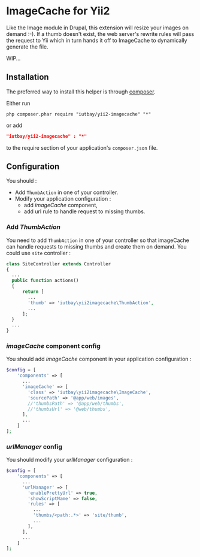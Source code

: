 ImageCache for Yii2
===================

Like the Image module in Drupal, this extension will resize your images on demand :-).
If a thumb doesn't exist, the web server's rewrite rules will pass the request to Yii which in turn hands it off to ImageCache to dynamically generate the file.

WIP...

Installation
------------
The preferred way to install this helper is through [composer](http://getcomposer.org/download/).

Either run

```
php composer.phar require "iutbay/yii2-imagecache" "*"
```

or add

```json
"iutbay/yii2-imagecache" : "*"
```

to the require section of your application's `composer.json` file.

Configuration
-------------
You should :
* Add `ThumbAction` in one of your controller.
* Modify your application configuration :
  * add _imageCache_ component,
  * add url rule to handle request to missing thumbs.

### Add _ThumbAction_
You need to add `ThumbAction` in one of your controller so that imageCache can handle requests to missing thumbs and create them on demand. You could use `site` controller :
```php
class SiteController extends Controller
{
  ...
  public function actions()
  {
      return [
        ...
        'thumb' => 'iutbay\yii2imagecache\ThumbAction',
        ...
      ];
  }
  ...
}
```

### _imageCache_ component config
You should add _imageCache_ component in your application configuration :
```php
$config = [
    'components' => [
      ...
      'imageCache' => [
        'class' => 'iutbay\yii2imagecache\ImageCache',
        'sourcePath' => '@app/web/images',
        //'thumbsPath' => '@app/web/thumbs',
        //'thumbsUrl' => '@web/thumbs',
      ],
      ...
    ]
];
```

### _urlManager_ config
You should modify your _urlManager_ configuration :
```php
$config = [
    'components' => [
      ...
      'urlManager' => [
        'enablePrettyUrl' => true,
        'showScriptName' => false,
        'rules' => [
          ...
          'thumbs/<path:.*>' => 'site/thumb',
          ...
        ],
      ],
      ...
    ]
];
```
